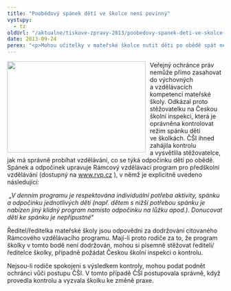 ```yaml
---
title: "Poobědový spánek dětí ve školce není povinný"
vystupy:
  - tz
oldUrl: "/aktualne/tiskove-zpravy-2013/poobedovy-spanek-deti-ve-skolce-neni-povinny"
date: 2013-09-24
perex: "<p>Mohou učitelky v mateřské školce nutit děti po obědě spát nebo ležet v postýlce? Zástupce veřejného ochránce práv obdržel dotaz, který poukazoval na praxi školek po obědě děti uložit na lehátko, kde musí 90 minut ležet, i když nespí. Mají pak mnohdy problém usnout večer. Podle stěžovatelky se tak i zbytečně utlumují děti přirozeně aktivní, zvídavé a tvořivé, které by před poledním spánkem daly přednost nějaké klidné činnosti.</p>"
---
```


<!-- imported from the old website -->

<p><img src="/uploads-import/uploads/RTEmagicC_spici.jpg.jpg" style="PADDING-RIGHT: 10px; FLOAT: left" height="212" width="322" alt="" />Veřejný ochránce práv nemůže přímo zasahovat do výchovných a vzdělávacích kompetencí mateřské školy. Odkázal proto stěžovatelku na Českou školní inspekci, která je oprávněna kontrolovat režim spánku dětí ve školkách. ČŠI ihned zahájila kontrolu a vysvětlila stěžovatelce, jak má správně probíhat vzdělávání, co se týká odpočinku dětí po obědě. Spánek a odpočinek upravuje Rámcový vzdělávací program pro předškolní vzdělávání (dostupný na <a title="Otevření do nového okna" href="http://www.rvp.cz/" target="_blank">www.rvp.cz</a> ), v němž je explicitně uvedeno následující:</p><p><em> „V denním programu je respektována individuální potřeba aktivity, spánku a odpočinku jednotlivých dětí (např. dětem s nižší potřebou spánku je nabízen jiný klidný program namísto odpočinku na lůžku apod.). Donucovat děti ke spánku je nepřípustné“</em></p><p>Ředitel/ředitelka mateřské školy jsou odpovědni za dodržování citovaného Rámcového vzdělávacího programu. Mají-li proto rodiče za to, že program školky v tomto bodě není dodržován, mohou si písemně stěžovat řediteli/ředitelce školky, případně požádat Českou školní inspekci o kontrolu. </p><p>Nejsou-li rodiče spokojeni s výsledkem kontroly, mohou podat podnět ochránci vůči postupu ČŠI. V tomto případě ČŠI postupovala správně, když provedla kontrolu a vyzvala školku ke změně praxe.</p>
